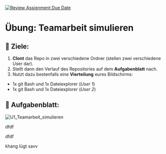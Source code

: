 [![Review Assignment Due Date](https://classroom.github.com/assets/deadline-readme-button-22041afd0340ce965d47ae6ef1cefeee28c7c493a6346c4f15d667ab976d596c.svg)](https://classroom.github.com/a/6850L3U0)
# Übung: Teamarbeit simulieren

## :dart: Ziele:

1. **Clont** das Repo in zwei verschiedene Ordner (stellen zwei verschiedene User dar).
2. Stellt dann den Verlauf des Repositories auf dem **Aufgabenblatt** nach.
3. Nutzt dazu bestenfalls eine **Vierteilung** eures Bildschirms:
  - 1x git Bash und 1x Dateiexplorer (*User 1*)
  - 1x git Bash und 1x Dateiexplorer (*User 2*)

## :pushpin: Aufgabenblatt:

![U1_Teamarbeit_simulieren](https://github.com/LW-Lewin/-bung-Teamarbeit-simulieren/assets/118429221/9a91f99b-28d8-4576-acd9-f4810d8b42f0)

dfdf

dfdf

khang lügt savv

